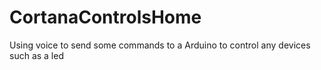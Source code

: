 # CortanaControlsHome
Using voice to send some commands to a Arduino to control any devices such as a led
